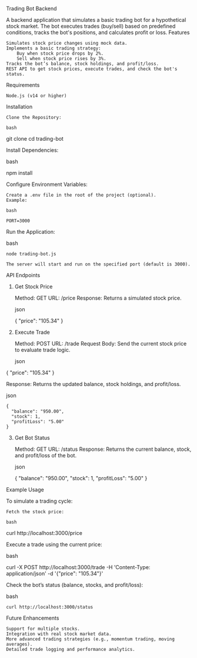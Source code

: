 Trading Bot Backend

A backend application that simulates a basic trading bot for a hypothetical stock market. The bot executes trades (buy/sell) based on predefined conditions, tracks the bot's positions, and calculates profit or loss.
Features

    Simulates stock price changes using mock data.
    Implements a basic trading strategy:
        Buy when stock price drops by 2%.
        Sell when stock price rises by 3%.
    Tracks the bot’s balance, stock holdings, and profit/loss.
    REST API to get stock prices, execute trades, and check the bot's status.

Requirements

    Node.js (v14 or higher)

Installation

    Clone the Repository:

    bash

git clone <repository-url>
cd trading-bot

Install Dependencies:

bash

npm install

Configure Environment Variables:

    Create a .env file in the root of the project (optional).
    Example:

    bash

    PORT=3000

Run the Application:

bash

    node trading-bot.js

    The server will start and run on the specified port (default is 3000).

API Endpoints
1. Get Stock Price

    Method: GET
    URL: /price
    Response: Returns a simulated stock price.

    json

    {
      "price": "105.34"
    }

2. Execute Trade

    Method: POST
    URL: /trade
    Request Body: Send the current stock price to evaluate trade logic.

    json

{
  "price": "105.34"
}

Response: Returns the updated balance, stock holdings, and profit/loss.

json

    {
      "balance": "950.00",
      "stock": 1,
      "profitLoss": "5.00"
    }

3. Get Bot Status

    Method: GET
    URL: /status
    Response: Returns the current balance, stock, and profit/loss of the bot.

    json

    {
      "balance": "950.00",
      "stock": 1,
      "profitLoss": "5.00"
    }

Example Usage

To simulate a trading cycle:

    Fetch the stock price:

    bash

curl http://localhost:3000/price

Execute a trade using the current price:

bash

curl -X POST http://localhost:3000/trade -H 'Content-Type: application/json' -d '{"price": "105.34"}'

Check the bot’s status (balance, stocks, and profit/loss):

bash

    curl http://localhost:3000/status

Future Enhancements

    Support for multiple stocks.
    Integration with real stock market data.
    More advanced trading strategies (e.g., momentum trading, moving averages).
    Detailed trade logging and performance analytics.


